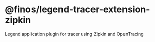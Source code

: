 # @finos/legend-tracer-extension-zipkin

Legend application plugin for tracer using Zipkin and OpenTracing

